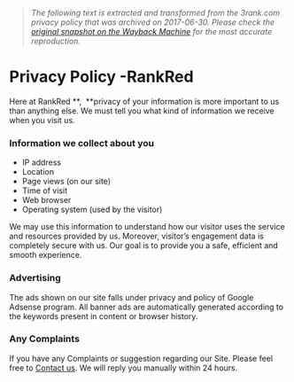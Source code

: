 > *The following text is extracted and transformed from the 3rank.com privacy policy that was archived on 2017-06-30. Please check the [original snapshot on the Wayback Machine](https://web.archive.org/web/20170630205621id_/http%3A//www.rankred.com/privacy-policy) for the most accurate reproduction.*

# Privacy Policy -RankRed

Here at RankRed **,  **privacy of your information is more important to us than anything else. We must tell you what kind of information we receive when you visit us.

### **Information we collect about you**

  * IP address
  * Location
  * Page views (on our site)
  * Time of visit
  * Web browser
  * Operating system (used by the visitor)



We may use this information to understand how our visitor uses the service and resources provided by us. Moreover, visitor’s engagement data is completely secure with us. Our goal is to provide you a safe, efficient and smooth experience.

### **Advertising**

The ads shown on our site falls under privacy and policy of Google Adsense program. All banner ads are automatically generated according to the keywords present in content or browser history.

### **Any Complaints**

If you have any Complaints or suggestion regarding our Site. Please feel free to [Contact us](http://rankred.com/contact-us/). We will reply you manually within 24 hours.
